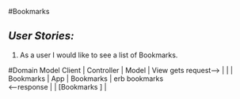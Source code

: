 #Bookmarks

## *User Stories:*

1) As a user
 I would like to see a list of Bookmarks.

#Domain Model
Client      | Controller    |   Model           | View
        gets request-->
            |               |                   |
 Bookmarks  |      App      |       Bookmarks   |      erb bookmarks        
      <--response
            |               |     [Bookmarks ]  |       
            
    